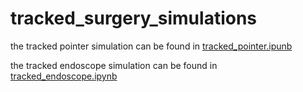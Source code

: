 # tracked_surgery_simulations

the tracked pointer simulation can be found in [tracked_pointer.ipunb](./tracked_pointer.ipynb)

the tracked endoscope simulation can be found in [tracked_endoscope.ipynb](./tracked_endoscope.ipynb)
